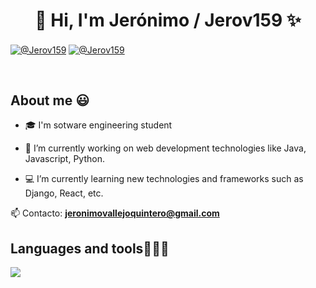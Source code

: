 <h1 align="center"> 👋  Hi, I'm Jerónimo / Jerov159 ✨ </h1> 

<p align="left">
<a href = "jeronimovallejoquintero@gmail.com" target="blank"><img align="center" src="https://img.shields.io/badge/Gmail-D14836?style=for-the-badge&logo=gmail&logoColor=white" alt="@Jerov159"/></a>
<a href = "https://www.instagram.com/vq_jero06/" target="blank"><img align="center" src="https://img.shields.io/badge/Instagram-E4405F?style=for-the-badge&logo=instagram&logoColor=white" alt="@Jerov159"/></a>
  </p>
<br>
<h2> About me 😃</h2>

<p align="left">
  
 - 🎓 I'm sotware engineering student

- 🔭 I’m currently working on web development technologies like Java, Javascript, Python.

- 💻 I’m currently learning new technologies and frameworks such as Django, React, etc.
 
📫 Contacto: **jeronimovallejoquintero@gmail.com**
  </p>

<h2 >Languages and tools👨🏻‍💻</h2>
<p align="left">
  <a href="https://skillicons.dev">
  <img src="https://skillicons.dev/icons?i=java,py,css,html,js,mysql,firebase,git,github,postman,vscode,laravel,laragon,heidisql" />
  </a>
</p>

